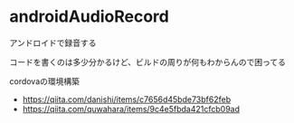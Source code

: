 # androidAudioRecord
アンドロイドで録音する

コードを書くのは多少分かるけど、ビルドの周りが何もわからんので困ってる

cordovaの環境構築
- https://qiita.com/danishi/items/c7656d45bde73bf62feb
- https://qiita.com/quwahara/items/9c4e5fbda421cfcb09ad
